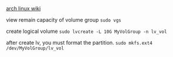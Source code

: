 [arch linux wiki](https://wiki.archlinux.org/title/LVM#Resizing_the_logical_volume_and_file_system_in_one_go)

view remain capacity of volume group
`sudo vgs`

create logical volume
`sudo lvcreate -L 10G MyVolGroup -n lv_vol`

after create lv, you must format the partition.
`sudo mkfs.ext4 /dev/MyVolGroup/lv_vol`